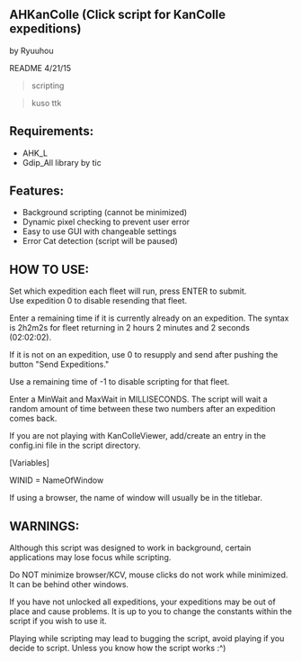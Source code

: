 
AHKanColle (Click script for KanColle expeditions)
--

by Ryuuhou

README 4/21/15

>scripting

>kuso ttk

## Requirements: 

* AHK_L
* Gdip_All library by tic

## Features:

* Background scripting (cannot be minimized)
* Dynamic pixel checking to prevent user error
* Easy to use GUI with changeable settings
* Error Cat detection (script will be paused)

## HOW TO USE:
Set which expedition each fleet will run, press ENTER to submit.  
Use expedition 0 to disable resending that fleet.

Enter a remaining time if it is currently already on an expedition. The syntax is 2h2m2s for fleet returning in 2 hours 2 minutes and 2 seconds (02:02:02).

If it is not on an expedition, use 0 to resupply and send after pushing the button "Send Expeditions."

Use a remaining time of -1 to disable scripting for that fleet.

Enter a MinWait and MaxWait in MILLISECONDS. The script will wait a random amount of time between these two numbers after an expedition comes back.

If you are not playing with KanColleViewer, add/create an entry in the config.ini file in the script directory.

[Variables]

WINID = NameOfWindow

If using a browser, the name of window will usually be in the titlebar.

## WARNINGS:
Although this script was designed to work in background, certain applications may lose focus while scripting.

Do NOT minimize browser/KCV, mouse clicks do not work while minimized. It can be behind other windows.

If you have not unlocked all expeditions, your expeditions may be out of place and cause problems.  It is up to you to change the constants within the script if you wish to use it.

Playing while scripting may lead to bugging the script, avoid playing if you decide to script. Unless you know how the script works :^)
